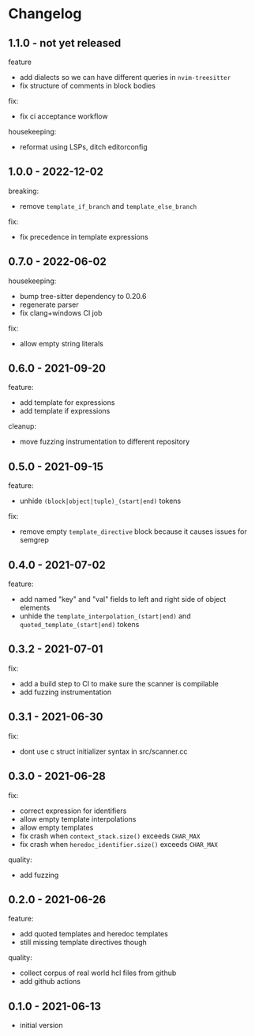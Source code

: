 # Changelog

## 1.1.0 - not yet released

feature
* add dialects so we can have different queries in `nvim-treesitter`
* fix structure of comments in block bodies

fix:
* fix ci acceptance workflow

housekeeping:
* reformat using LSPs, ditch editorconfig

## 1.0.0 - 2022-12-02

breaking:
* remove `template_if_branch` and `template_else_branch`

fix:
* fix precedence in template expressions

## 0.7.0 - 2022-06-02

housekeeping:
* bump tree-sitter dependency to 0.20.6
* regenerate parser
* fix clang+windows CI job

fix:
* allow empty string literals

## 0.6.0 - 2021-09-20

feature:
* add template for expressions
* add template if expressions

cleanup:
* move fuzzing instrumentation to different repository

## 0.5.0 - 2021-09-15

feature:
* unhide `(block|object|tuple)_(start|end)` tokens

fix:
* remove empty `template_directive` block because it causes issues for semgrep

## 0.4.0 - 2021-07-02

feature:
* add named "key" and "val" fields to left and right side of object elements
* unhide the `template_interpolation_(start|end)` and `quoted_template_(start|end)` tokens

## 0.3.2 - 2021-07-01

fix:
* add a build step to CI to make sure the scanner is compilable
* add fuzzing instrumentation

## 0.3.1 - 2021-06-30

fix:
* dont use c struct initializer syntax in src/scanner.cc

## 0.3.0 - 2021-06-28

fix:
* correct expression for identifiers
* allow empty template interpolations
* allow empty templates
* fix crash when `context_stack.size()` exceeds `CHAR_MAX`
* fix crash when `heredoc_identifier.size()` exceeds `CHAR_MAX`

quality:
* add fuzzing

## 0.2.0 - 2021-06-26

feature:
* add quoted templates and heredoc templates
* still missing template directives though

quality:
* collect corpus of real world hcl files from github
* add github actions

## 0.1.0 - 2021-06-13

* initial version
